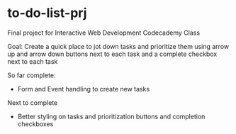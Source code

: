 # to-do-list-prj
Final project for Interactive Web Development Codecademy Class

Goal: Create a quick place to jot down tasks and prioritize them using arrow up and arrow down buttons next to each task and a complete checkbox next to each task

So far complete:
- Form and Event handling to create new tasks

Next to complete
- Better styling on tasks and prioritization buttons and completion checkboxes